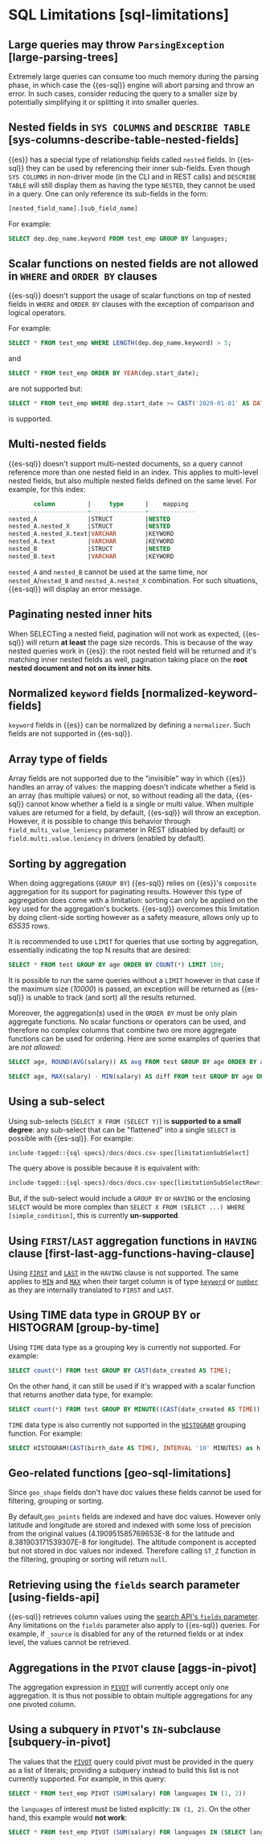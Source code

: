 # SQL Limitations [sql-limitations]


## Large queries may throw `ParsingException` [large-parsing-trees]

Extremely large queries can consume too much memory during the parsing phase, in which case the {{es-sql}} engine will
abort parsing and throw an error. In such cases, consider reducing the query to a smaller size by potentially
simplifying it or splitting it into smaller queries.


## Nested fields in `SYS COLUMNS` and `DESCRIBE TABLE` [sys-columns-describe-table-nested-fields]

{{es}} has a special type of relationship fields called `nested` fields. In {{es-sql}} they can be used by referencing their inner
sub-fields. Even though `SYS COLUMNS` in non-driver mode (in the CLI and in REST calls) and `DESCRIBE TABLE` will still display
them as having the type `NESTED`, they cannot be used in a query. One can only reference its sub-fields in the form:

```sql
[nested_field_name].[sub_field_name]
```

For example:

```sql
SELECT dep.dep_name.keyword FROM test_emp GROUP BY languages;
```

## Scalar functions on nested fields are not allowed in `WHERE` and `ORDER BY` clauses
{{es-sql}} doesn't support the usage of scalar functions on top of nested fields in `WHERE`
and `ORDER BY` clauses with the exception of comparison and logical operators.

For example:

```sql
SELECT * FROM test_emp WHERE LENGTH(dep.dep_name.keyword) > 5;
```

and

```sql
SELECT * FROM test_emp ORDER BY YEAR(dep.start_date);
```

are not supported but:

```sql
SELECT * FROM test_emp WHERE dep.start_date >= CAST('2020-01-01' AS DATE) OR dep.dep_end_date IS NULL;
```

is supported.


## Multi-nested fields

{{es-sql}} doesn't support multi-nested documents, so a query cannot reference more than one nested field in an index.
This applies to multi-level nested fields, but also multiple nested fields defined on the same level. For example, for this index:

```sql
       column         |     type      |    mapping
----------------------+---------------+-------------
nested_A              |STRUCT         |NESTED
nested_A.nested_X     |STRUCT         |NESTED
nested_A.nested_X.text|VARCHAR        |KEYWORD
nested_A.text         |VARCHAR        |KEYWORD
nested_B              |STRUCT         |NESTED
nested_B.text         |VARCHAR        |KEYWORD
```

`nested_A` and `nested_B` cannot be used at the same time, nor `nested_A`/`nested_B` and `nested_A.nested_X` combination.
For such situations, {{es-sql}} will display an error message.

## Paginating nested inner hits

When SELECTing a nested field, pagination will not work as expected, {{es-sql}} will return __at least__ the page size records.
This is because of the way nested queries work in {{es}}: the root nested field will be returned and it's matching inner nested fields as well,
pagination taking place on the **root nested document and not on its inner hits**.


## Normalized `keyword` fields [normalized-keyword-fields]

`keyword` fields in {{es}} can be normalized by defining a `normalizer`. Such fields are not supported in {{es-sql}}.

## Array type of fields

Array fields are not supported due to the "invisible" way in which {{es}} handles an array of values: the mapping doesn't indicate whether
a field is an array (has multiple values) or not, so without reading all the data, {{es-sql}} cannot know whether a field is a single or multi value.
When multiple values are returned for a field, by default, {{es-sql}} will throw an exception. However, it is possible to change this behavior through `field_multi_value_leniency` parameter in REST (disabled by default) or
`field.multi.value.leniency` in drivers (enabled by default).

## Sorting by aggregation

When doing aggregations (`GROUP BY`) {{es-sql}} relies on {{es}}'s `composite` aggregation for its support for paginating results.
However this type of aggregation does come with a limitation: sorting can only be applied on the key used for the aggregation's buckets.
{{es-sql}} overcomes this limitation by doing client-side sorting however as a safety measure, allows only up to *65535* rows.

It is recommended to use `LIMIT` for queries that use sorting by aggregation, essentially indicating the top N results that are desired:

```sql
SELECT * FROM test GROUP BY age ORDER BY COUNT(*) LIMIT 100;
```

It is possible to run the same queries without a `LIMIT` however in that case if the maximum size (*10000*) is passed,
an exception will be returned as {{es-sql}} is unable to track (and sort) all the results returned.

Moreover, the aggregation(s) used in the `ORDER BY` must be only plain aggregate functions. No scalar
functions or operators can be used, and therefore no complex columns that combine two ore more aggregate
functions can be used for ordering. Here are some examples of queries that are *not allowed*:

```sql
SELECT age, ROUND(AVG(salary)) AS avg FROM test GROUP BY age ORDER BY avg;

SELECT age, MAX(salary) - MIN(salary) AS diff FROM test GROUP BY age ORDER BY diff;
```

## Using a sub-select

Using sub-selects (`SELECT X FROM (SELECT Y)`) is **supported to a small degree**: any sub-select that can be "flattened" into a single
`SELECT` is possible with {{es-sql}}. For example:

```sql subs=attributes,macros
include-tagged::{sql-specs}/docs/docs.csv-spec[limitationSubSelect]
```

The query above is possible because it is equivalent with:

```sql subs="attributes,macros
include-tagged::{sql-specs}/docs/docs.csv-spec[limitationSubSelectRewritten]
```

But, if the sub-select would include a `GROUP BY` or `HAVING` or the enclosing `SELECT` would be more complex than `SELECT X
FROM (SELECT ...) WHERE [simple_condition]`, this is currently **un-supported**.

## Using `FIRST`/`LAST` aggregation functions in `HAVING` clause [first-last-agg-functions-having-clause]

Using [`FIRST`](/reference/query-languages/sql-functions-aggs.md#sql-functions-aggs-first) and [`LAST`](/reference/query-languages/sql-functions-aggs.md#sql-functions-aggs-last) in the `HAVING` clause is not supported. The same applies to [`MIN`](/reference/query-languages/sql-functions-aggs.md#sql-functions-aggs-min) and [`MAX`](/reference/query-languages/sql-functions-aggs.md#sql-functions-aggs-max) when their target column
is of type [`keyword`](/reference/elasticsearch/mapping-reference/keyword.md) or [`number`](/reference/elasticsearch/mapping-reference/number.md) as they are internally translated to `FIRST` and `LAST`.

## Using TIME data type in GROUP BY or HISTOGRAM [group-by-time]

Using `TIME` data type as a grouping key is currently not supported. For example:

```sql
SELECT count(*) FROM test GROUP BY CAST(date_created AS TIME);
```

On the other hand, it can still be used if it's wrapped with a scalar function that returns another data type,
for example:

```sql
SELECT count(*) FROM test GROUP BY MINUTE((CAST(date_created AS TIME));
```

`TIME` data type is also currently not supported in the [`HISTOGRAM`](/reference/query-languages/sql-functions-grouping.md#sql-functions-grouping-histogram) grouping function. For example:

```sql
SELECT HISTOGRAM(CAST(birth_date AS TIME), INTERVAL '10' MINUTES) as h, COUNT(*) FROM t GROUP BY h
```


## Geo-related functions [geo-sql-limitations]

Since `geo_shape` fields don't have doc values these fields cannot be used for filtering, grouping or sorting.

By default,`geo_points` fields are indexed and have doc values. However only latitude and longitude are stored and
indexed with some loss of precision from the original values (4.190951585769653E-8 for the latitude and
8.381903171539307E-8 for longitude). The altitude component is accepted but not stored in doc values nor indexed.
Therefore calling `ST_Z` function in the filtering, grouping or sorting will return `null`.


## Retrieving using the `fields` search parameter [using-fields-api]

{{es-sql}} retrieves column values using the [search API's `fields` parameter](/reference/elasticsearch/rest-apis/retrieve-selected-fields.md#search-fields-param). Any limitations on the `fields` parameter also apply to
{{es-sql}} queries. For example, if `_source` is disabled
for any of the returned fields or at index level, the values cannot be retrieved.

## Aggregations in the `PIVOT` clause [aggs-in-pivot]

The aggregation expression in [`PIVOT`](/reference/query-languages/sql-syntax-select.md#sql-syntax-pivot) will currently accept only one aggregation. It is thus not possible to obtain multiple aggregations for any one pivoted column.


## Using a subquery in `PIVOT`'s `IN`-subclause [subquery-in-pivot]

The values that the [`PIVOT`](/reference/query-languages/sql-syntax-select.md#sql-syntax-pivot) query could pivot must be provided in the query as a list of literals; providing a subquery instead to build this list is not currently supported. For example, in this query:

```sql
SELECT * FROM test_emp PIVOT (SUM(salary) FOR languages IN (1, 2))
```

the `languages` of interest must be listed explicitly: `IN (1, 2)`. On the other hand, this example would **not work**:

```sql
SELECT * FROM test_emp PIVOT (SUM(salary) FOR languages IN (SELECT languages FROM test_emp WHERE languages <=2 GROUP BY languages))
```
